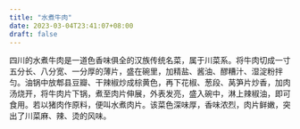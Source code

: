 ```yaml
---
title: "水煮牛肉"
date: 2023-03-04T23:41:07+08:00
draft: false
---
```


四川的水煮牛肉是一道色香味俱全的汉族传统名菜，属于川菜系。将牛肉切成一寸五分长、八分宽、一分厚的薄片，盛在碗里，加精盐、酱油、醪糟汁、湿淀粉拌匀。油锅中放郫县豆瓣、干辣椒炒成棕黄色，再下花椒、葱段、莴笋片炒香，加肉汤烧开，将牛肉片下锅，煮至肉片伸展，外表发亮，盛入碗中，淋上辣椒油，即可食用。若以猪肉作原料，便叫水煮肉片。该菜色深味厚，香味浓烈，肉片鲜嫩，突出了川菜麻、辣、烫的风味。